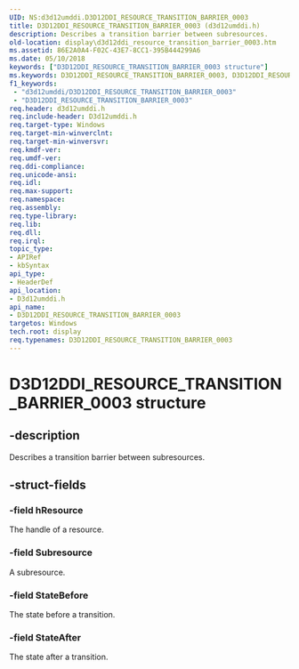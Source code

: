 ```yaml
---
UID: NS:d3d12umddi.D3D12DDI_RESOURCE_TRANSITION_BARRIER_0003
title: D3D12DDI_RESOURCE_TRANSITION_BARRIER_0003 (d3d12umddi.h)
description: Describes a transition barrier between subresources.
old-location: display\d3d12ddi_resource_transition_barrier_0003.htm
ms.assetid: 86E2A0A4-F02C-43E7-8CC1-395B444299A6
ms.date: 05/10/2018
keywords: ["D3D12DDI_RESOURCE_TRANSITION_BARRIER_0003 structure"]
ms.keywords: D3D12DDI_RESOURCE_TRANSITION_BARRIER_0003, D3D12DDI_RESOURCE_TRANSITION_BARRIER_0003 structure [Display Devices], d3d12umddi/D3D12DDI_RESOURCE_TRANSITION_BARRIER_0003, display.d3d12ddi_resource_transition_barrier_0003
f1_keywords:
 - "d3d12umddi/D3D12DDI_RESOURCE_TRANSITION_BARRIER_0003"
 - "D3D12DDI_RESOURCE_TRANSITION_BARRIER_0003"
req.header: d3d12umddi.h
req.include-header: D3d12umddi.h
req.target-type: Windows
req.target-min-winverclnt: 
req.target-min-winversvr: 
req.kmdf-ver: 
req.umdf-ver: 
req.ddi-compliance: 
req.unicode-ansi: 
req.idl: 
req.max-support: 
req.namespace: 
req.assembly: 
req.type-library: 
req.lib: 
req.dll: 
req.irql: 
topic_type:
- APIRef
- kbSyntax
api_type:
- HeaderDef
api_location:
- D3d12umddi.h
api_name:
- D3D12DDI_RESOURCE_TRANSITION_BARRIER_0003
targetos: Windows
tech.root: display
req.typenames: D3D12DDI_RESOURCE_TRANSITION_BARRIER_0003
---
```


# D3D12DDI_RESOURCE_TRANSITION_BARRIER_0003 structure


## -description


Describes a transition barrier between subresources.


## -struct-fields




### -field hResource

The handle of a resource.


### -field Subresource

A subresource.


### -field StateBefore

The state before a transition.


### -field StateAfter

The state after a transition.


